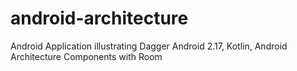 # android-architecture
Android Application illustrating Dagger Android 2.17, Kotlin, Android Architecture Components with Room
